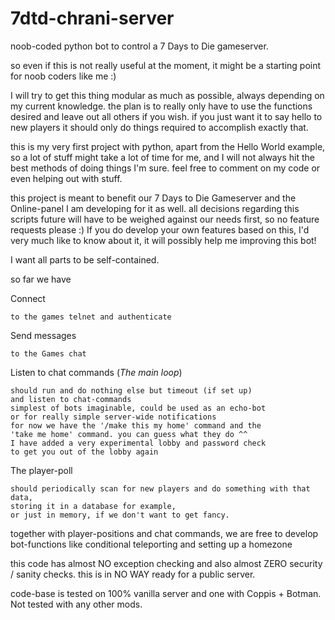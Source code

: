 # 7dtd-chrani-server

noob-coded python bot to control a 7 Days to Die gameserver.

so even if this is not really useful at the moment, it might be a starting point for noob coders like me :)

I will try to get this thing modular as much as possible, always depending on my current knowledge. the plan is to really only have to use the functions desired and leave out all others if you wish. if you just want it to say hello to new players it should only do things required to accomplish exactly that.

this is my very first project with python, apart from the Hello World example, so a lot of stuff might take a lot of time for me, and I will not always hit the best methods of doing things I'm sure. feel free to comment on my code or even helping out with stuff.

this project is meant to benefit our 7 Days to Die Gameserver and the Online-panel I am developing for it as well. all decisions regarding this scripts future will have to be weighed against our needs first, so no feature requests please :) If you do develop your own features based on this, I'd very much like to know about it, it will possibly help me improving this bot!

I want all parts to be self-contained.

so far we have

Connect

    to the games telnet and authenticate

Send messages

    to the Games chat

Listen to chat commands (*The main loop*)

    should run and do nothing else but timeout (if set up)
    and listen to chat-commands
    simplest of bots imaginable, could be used as an echo-bot
    or for really simple server-wide notifications
    for now we have the '/make this my home' command and the
    'take me home' command. you can guess what they do ^^
    I have added a very experimental lobby and password check
    to get you out of the lobby again

The player-poll

    should periodically scan for new players and do something with that data,
    storing it in a database for example,
    or just in memory, if we don't want to get fancy. 

together with player-positions and chat commands, we are free to develop bot-functions like conditional teleporting and setting up a homezone

this code has almost NO exception checking and also almost ZERO security / sanity checks. this is in NO WAY ready for a public server.

code-base is tested on 100% vanilla server and one with Coppis + Botman. Not tested with any other mods.
